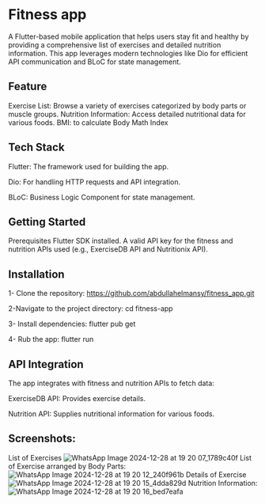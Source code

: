 # Fitness app

A Flutter-based mobile application that helps users stay fit and healthy by providing a comprehensive list of exercises and detailed nutrition information. This app leverages modern technologies like Dio for efficient API communication and BLoC for state management.

## Feature

Exercise List: Browse a variety of exercises categorized by body parts or muscle groups.
Nutrition Information: Access detailed nutritional data for various foods.
BMI: to calculate Body Math Index

## Tech Stack
Flutter: The framework used for building the app.

Dio: For handling HTTP requests and API integration.

BLoC: Business Logic Component for state management.

## Getting Started
Prerequisites
Flutter SDK installed.
A valid API key for the fitness and nutrition APIs used (e.g., ExerciseDB API and Nutritionix API).
## Installation
1- Clone the repository:
https://github.com/abdullahelmansy/fitness_app.git

2-Navigate to the project directory:
cd fitness-app

3- Install dependencies:
flutter pub get

4- Rub the app:
flutter run

## API Integration
The app integrates with fitness and nutrition APIs to fetch data:

ExerciseDB API: Provides exercise details.

Nutrition API: Supplies nutritional information for various foods.
## Screenshots:
List of Exercises
![WhatsApp Image 2024-12-28 at 19 20 07_1789c40f](https://github.com/user-attachments/assets/c310885f-dbb0-44c7-814b-c0cbe87d968a)
List of Exercise arranged by Body Parts:
![WhatsApp Image 2024-12-28 at 19 20 12_240f961b](https://github.com/user-attachments/assets/e6fbbbc6-58d7-408d-8567-4cd27ea14f9c)
Details of Exercise 
![WhatsApp Image 2024-12-28 at 19 20 15_4dda829d](https://github.com/user-attachments/assets/5f7e80f4-ec2b-4dfa-9db5-c5716639c49e)
Nutrition Information:
![WhatsApp Image 2024-12-28 at 19 20 16_bed7eafa](https://github.com/user-attachments/assets/32335dcf-5ef9-45f4-a23c-6ac9aa8f5c81)




